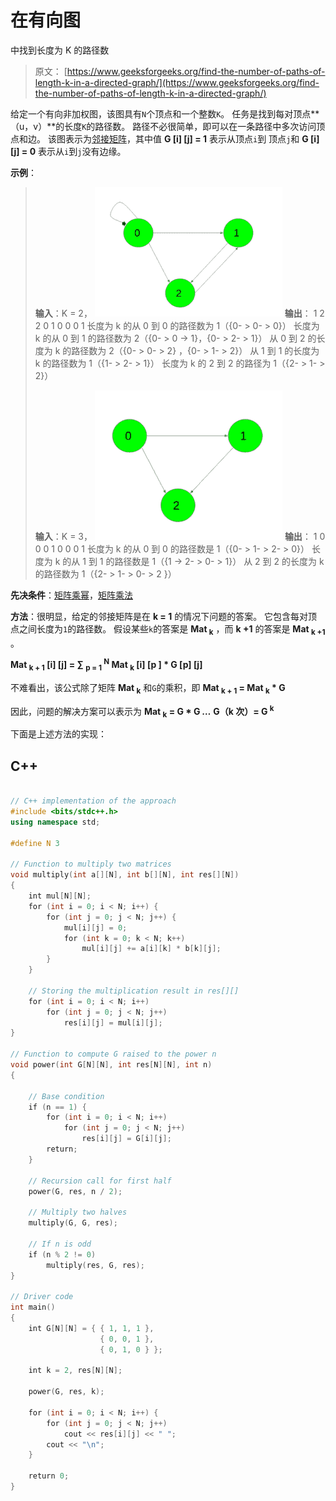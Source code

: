 # 在有向图

中找到长度为 K 的路径数

> 原文： [https://www.geeksforgeeks.org/find-the-number-of-paths-of-length-k-in-a-directed-graph/](https://www.geeksforgeeks.org/find-the-number-of-paths-of-length-k-in-a-directed-graph/)

给定一个有向非加权图，该图具有`N`个顶点和一个整数`K`。 任务是找到每对顶点**（u，v）**的长度`K`的路径数。 路径不必很简单，即可以在一条路径中多次访问顶点和边。
该图表示为[邻接矩阵](http://www.geeksforgeeks.org/graph-and-its-representations/)，其中值 **G [i] [j] = 1** 表示从顶点`i`到 顶点`j`和 **G [i] [j] = 0** 表示从`i`到`j`没有边缘。

**示例**：

> **输入**：K = 2，
> ![](img/78e899912130bd39bf65cdd52626e851.png)
> **输出**：
> 1 2 2
> 0 1 0
> 0 0 1
> 长度为 k 的从 0 到 0 的路径数为 1（{0- > 0- > 0}）
> 长度为 k 的从 0 到 1 的路径数为 2（{0- > 0 -> 1}，{0- > 2- > 1}）
> 从 0 到 2 的长度为 k 的路径数为 2（{0- > 0- > 2} ，{0- > 1- > 2}）
> 从 1 到 1 的长度为 k 的路径数为 1（{1- > 2- > 1}）
> 长度为 k 的 2 到 2 的路径为 1（{2- > 1- > 2}）
> 
> **输入**：K = 3，
> ![](img/c75d36558b147a6b373a56621645a7af.png)
> **输出**：
> 1 0 0
> 0 1 0
> 0 0 1
> 长度为 k 的从 0 到 0 的路径数是 1（{0- > 1- > 2- > 0}）
> 长度为 k 的从 1 到 1 的路径数是 1（{1 -> 2- > 0- > 1}）
> 从 2 到 2 的长度为 k 的路径数为 1（{2- > 1- > 0- > 2 }）

**先决条件**：[矩阵乘幂](http://www.geeksforgeeks.org/matrix-exponentiation/)，[矩阵乘法](https://www.geeksforgeeks.org/c-program-multiply-two-matrices/)

**方法**：很明显，给定的邻接矩阵是在 **k = 1** 的情况下问题的答案。 它包含每对顶点之间长度为`1`的路径数。
假设某些`k`的答案是 **Mat <sub>k</sub>** ，而 **k +1** 的答案是 **Mat <sub>k +1</sub>** 。

**Mat <sub>k + 1</sub> [i] [j] = ∑ <sub>p = 1</sub> <sup>N</sup> Mat <sub>k</sub> [i] [p ] * G [p] [j]**

不难看出，该公式除了矩阵 **Mat <sub>k</sub>** 和`G`的乘积，即 **Mat <sub>k + 1</sub> = Mat <sub>k</sub> * G**

因此，问题的解决方案可以表示为 **Mat <sub>k</sub> = G * G *…* G（k 次）= G <sup>k</sup>**

下面是上述方法的实现：

## C++

```cpp

// C++ implementation of the approach 
#include <bits/stdc++.h> 
using namespace std; 

#define N 3 

// Function to multiply two matrices 
void multiply(int a[][N], int b[][N], int res[][N]) 
{ 
    int mul[N][N]; 
    for (int i = 0; i < N; i++) { 
        for (int j = 0; j < N; j++) { 
            mul[i][j] = 0; 
            for (int k = 0; k < N; k++) 
                mul[i][j] += a[i][k] * b[k][j]; 
        } 
    } 

    // Storing the multiplication result in res[][] 
    for (int i = 0; i < N; i++) 
        for (int j = 0; j < N; j++) 
            res[i][j] = mul[i][j]; 
} 

// Function to compute G raised to the power n 
void power(int G[N][N], int res[N][N], int n) 
{ 

    // Base condition 
    if (n == 1) { 
        for (int i = 0; i < N; i++) 
            for (int j = 0; j < N; j++) 
                res[i][j] = G[i][j]; 
        return; 
    } 

    // Recursion call for first half 
    power(G, res, n / 2); 

    // Multiply two halves 
    multiply(G, G, res); 

    // If n is odd 
    if (n % 2 != 0) 
        multiply(res, G, res); 
} 

// Driver code 
int main() 
{ 
    int G[N][N] = { { 1, 1, 1 }, 
                    { 0, 0, 1 }, 
                    { 0, 1, 0 } }; 

    int k = 2, res[N][N]; 

    power(G, res, k); 

    for (int i = 0; i < N; i++) { 
        for (int j = 0; j < N; j++) 
            cout << res[i][j] << " "; 
        cout << "\n"; 
    } 

    return 0; 
} 

```